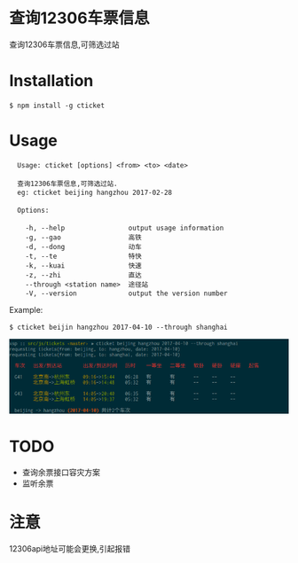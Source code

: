 # 查询12306车票信息

查询12306车票信息,可筛选过站

# Installation

```shell
$ npm install -g cticket
```

# Usage

```
  Usage: cticket [options] <from> <to> <date>

  查询12306车票信息,可筛选过站.
  eg: cticket beijing hangzhou 2017-02-28

  Options:

    -h, --help                output usage information
    -g, --gao                 高铁
    -d, --dong                动车
    -t, --te                  特快
    -k, --kuai                快速
    -z, --zhi                 直达
    --through <station name>  途径站
    -V, --version             output the version number

```

Example:

```shell
$ cticket beijin hangzhou 2017-04-10 --through shanghai
```

![demo](https://raw.githubusercontent.com/cytle/ticket/f596379c0204d0f7fea8111c3b254364c182d73a/images/demo.png)

# TODO

- 查询余票接口容灾方案
- 监听余票

# 注意

12306api地址可能会更换,引起报错
